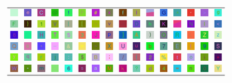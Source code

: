 <table>
<tr>
<td><img src="gr3.gif"></td>
<td><img src="65.gif"></td>
<td><img src="43.gif"></td>
<td><img src="40.gif"></td>
<td><img src="21.gif"></td>
<td><img src="50.gif"></td>
<td><img src="23.gif"></td>
<td><img src="78.gif"></td>
<td><img src="66.gif"></td>
<td><img src="6C.gif"></td>
<td><img src="gr1.gif"></td>
<td><img src="47.gif"></td>
<td><img src="5E.gif"></td>
<td><img src="27.gif"></td>
<td><img src="3E.gif"></td>
<td><img src="67.gif"></td>
</tr>
<tr>
<td><img src="46.gif"></td>
<td><img src="7D.gif"></td>
<td><img src="31.gif"></td>
<td><img src="56.gif"></td>
<td><img src="7C.gif"></td>
<td><img src="5B.gif"></td>
<td><img src="2D.gif"></td>
<td><img src="76.gif"></td>
<td><img src="2E.gif"></td>
<td><img src="44.gif"></td>
<td><img src="68.gif"></td>
<td><img src="4B.gif"></td>
<td><img src="gr2.gif"></td>
<td><img src="4E.gif"></td>
<td><img src="49.gif"></td>
<td><img src="3C.gif"></td>
</tr>
<tr>
<td><img src="38.gif"></td>
<td><img src="60.gif"></td>
<td><img src="48.gif"></td>
<td><img src="54.gif"></td>
<td><img src="35.gif"></td>
<td><img src="33.gif"></td>
<td><img src="4A.gif"></td>
<td><img src="70.gif"></td>
<td><img src="5D.gif"></td>
<td><img src="41.gif"></td>
<td><img src="29.gif"></td>
<td><img src="4F.gif"></td>
<td><img src="52.gif"></td>
<td><img src="4C.gif"></td>
<td><img src="5A.gif"></td>
<td><img src="7A.gif"></td>
</tr>
<tr>
<td><img src="51.gif"></td>
<td><img src="63.gif"></td>
<td><img src="2A.gif"></td>
<td><img src="5F.gif"></td>
<td><img src="26.gif"></td>
<td><img src="77.gif"></td>
<td><img src="7E.gif"></td>
<td><img src="58.gif"></td>
<td><img src="55.gif"></td>
<td><img src="75.gif"></td>
<td><img src="62.gif"></td>
<td><img src="37.gif"></td>
<td><img src="45.gif"></td>
<td><img src="28.gif"></td>
<td><img src="39.gif"></td>
<td><img src="53.gif"></td>
</tr>
<tr>
<td><img src="79.gif"></td>
<td><img src="71.gif"></td>
<td><img src="72.gif"></td>
<td><img src="6A.gif"></td>
<td><img src="3A.gif"></td>
<td><img src="24.gif"></td>
<td><img src="42.gif"></td>
<td><img src="3B.gif"></td>
<td><img src="2F.gif"></td>
<td><img src="7B.gif"></td>
<td><img src="32.gif"></td>
<td><img src="25.gif"></td>
<td><img src="74.gif"></td>
<td><img src="6F.gif"></td>
<td><img src="69.gif"></td>
<td><img src="2B.gif"></td>
</tr>
<tr>
<td><img src="57.gif"></td>
<td><img src="22.gif"></td>
<td><img src="6D.gif"></td>
<td><img src="2C.gif"></td>
<td><img src="36.gif"></td>
<td><img src="73.gif"></td>
<td><img src="61.gif"></td>
<td><img src="4D.gif"></td>
<td><img src="6B.gif"></td>
<td><img src="3F.gif"></td>
<td><img src="64.gif"></td>
<td><img src="34.gif"></td>
<td><img src="3D.gif"></td>
<td><img src="6E.gif"></td>
<td><img src="30.gif"></td>
<td><img src="59.gif"></td>
</tr>
</table>
